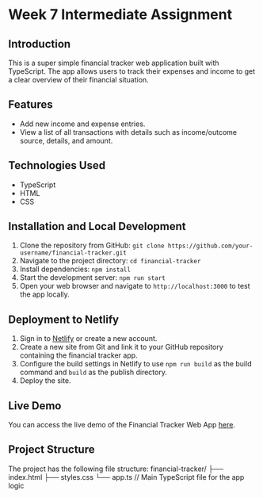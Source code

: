 # Week 7 Intermediate Assignment

## Introduction
This is a super simple financial tracker web application built with TypeScript. The app allows users to track their expenses and income to get a clear overview of their financial situation.

## Features
- Add new income and expense entries.
- View a list of all transactions with details such as income/outcome source, details, and amount.

## Technologies Used
- TypeScript
- HTML
- CSS

## Installation and Local Development
1. Clone the repository from GitHub: `git clone https://github.com/your-username/financial-tracker.git`
2. Navigate to the project directory: `cd financial-tracker`
3. Install dependencies: `npm install`
4. Start the development server: `npm run start`
5. Open your web browser and navigate to `http://localhost:3000` to test the app locally.

## Deployment to Netlify
1. Sign in to [Netlify](https://www.netlify.com/) or create a new account.
2. Create a new site from Git and link it to your GitHub repository containing the financial tracker app.
3. Configure the build settings in Netlify to use `npm run build` as the build command and `build` as the publish directory.
4. Deploy the site.

## Live Demo
You can access the live demo of the Financial Tracker Web App [here](https://your-netlify-app-url.netlify.app).
## Project Structure
The project has the following file structure:
financial-tracker/
├── index.html
├── styles.css
└── app.ts // Main TypeScript file for the app logic


